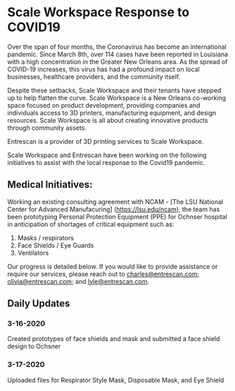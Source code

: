 # Scale Workspace Response to COVID19
Over the span of four months, the Coronavirus has become an international pandemic. Since March 8th, over 114 cases have been reported in Louisiana with a high concentration in the Greater New Orleans area. As the spread of COVID-19 increases, this virus has had a profound impact on local businesses, healthcare providers, and the community itself.

Despite these setbacks, Scale Workspace and their tenants have stepped up to help flatten the curve. Scale Workspace is a New Orleans co-working space focused on product development, providing companies and individuals access to 3D printers, manufacturing equipment, and design resources. Scale Workspace is all about creating innovative products through community assets.

Entrescan is a provider of 3D printing services to Scale Workspace.

Scale Workspace and Entrescan have been working on the following initiatives to assist with the local response to the Covid19 pandemic.


## Medical Initiatives:
Working an existing consulting agreement with NCAM - [The LSU National Center for Advanced Manufacuring] (https://lsu.edu/ncam), the team has been prototyping Personal Protection Equipment (PPE) for Ochnser hospital in anticipation of shortages of critical equipment such as:   

1) Masks / respirators
2) Face Shields / Eye Guards
3) Ventilators

Our progress is detailed below. If you would like to provide assistance or require our services, please reach out to charles@entrescan.com; olivia@entrescan.com; and lyle@entrescan.com.
 

## Daily Updates
### 3-16-2020 
Created prototypes of face shields and mask and submitted a face shield design to Ochsner

### 3-17-2020
Uploaded files for Respirator Style Mask, Disposable Mask, and Eye Shield

